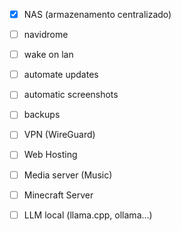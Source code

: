 - [x] NAS (armazenamento centralizado)
- [ ] navidrome
- [ ] wake on lan
- [ ] automate updates
- [ ] automatic screenshots
- [ ] backups
- [ ] VPN (WireGuard)
- [ ] Web Hosting
- [ ] Media server (Music)
- [ ] Minecraft Server

- [ ] LLM local (llama.cpp, ollama…)
